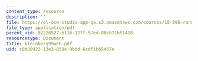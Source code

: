 ```yaml
---
content_type: resource
description: ''
file: https://ol-ocw-studio-app-qa.s3.amazonaws.com/courses/18-996-random-matrix-theory-and-its-applications-spring-2004/c8b8092213e3858e9bbd6cdf1b65467e_kleinberg99web.pdf
file_type: application/pdf
parent_uid: 92226527-6116-127f-97ed-88eb71bf1418
resourcetype: Document
title: kleinberg99web.pdf
uid: c8b80922-13e3-858e-9bbd-6cdf1b65467e
---
```

